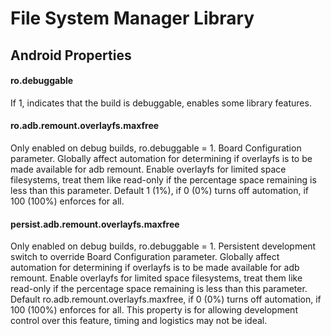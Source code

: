 File System Manager Library
===========================

Android Properties
------------------

#### ro.debuggable
If 1, indicates that the build is debuggable, enables some library features.

#### ro.adb.remount.overlayfs.maxfree
Only enabled on debug builds, ro.debuggable = 1.
Board Configuration parameter.
Globally affect automation for determining if overlayfs is to be made
available for adb remount.
Enable overlayfs for limited space filesystems, treat them like read-only if
the percentage space remaining is less than this parameter.
Default 1 (1%), if 0 (0%) turns off automation, if 100 (100%) enforces for all.

#### persist.adb.remount.overlayfs.maxfree
Only enabled on debug builds, ro.debuggable = 1.
Persistent development switch to override Board Configuration parameter.
Globally affect automation for determining if overlayfs is to be made
available for adb remount.
Enable overlayfs for limited space filesystems, treat them like read-only if
the percentage space remaining is less than this parameter.
Default ro.adb.remount.overlayfs.maxfree, if 0 (0%) turns off automation,
if 100 (100%) enforces for all.
This property is for allowing development control over this feature,
timing and logistics may not be ideal.
